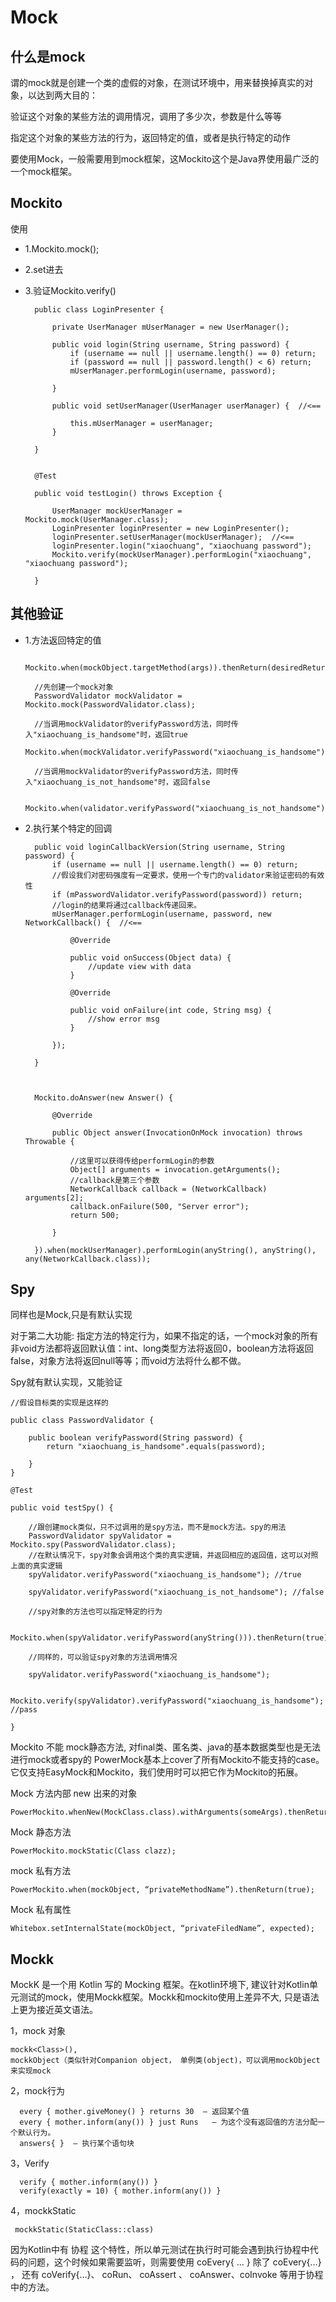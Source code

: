 # Mock
 
## 什么是mock
 
谓的mock就是创建一个类的虚假的对象，在测试环境中，用来替换掉真实的对象，以达到两大目的：
 
验证这个对象的某些方法的调用情况，调用了多少次，参数是什么等等
 
指定这个对象的某些方法的行为，返回特定的值，或者是执行特定的动作
 
要使用Mock，一般需要用到mock框架，这Mockito这个是Java界使用最广泛的一个mock框架。
 
## Mockito
 
使用
 
* 1.Mockito.mock();
 
* 2.set进去
 
* 3.验证Mockito.verify()

 
	    public class LoginPresenter {
	 
	        private UserManager mUserManager = new UserManager();
	 
	        public void login(String username, String password) {
	            if (username == null || username.length() == 0) return;
	            if (password == null || password.length() < 6) return;
	            mUserManager.performLogin(username, password);
	 
	        }
	 
	        public void setUserManager(UserManager userManager) {  //<==
	 
	            this.mUserManager = userManager;
	        }
	 
	    }
	 
	 
	    @Test
	 
	    public void testLogin() throws Exception {
	 
	        UserManager mockUserManager = Mockito.mock(UserManager.class);
	        LoginPresenter loginPresenter = new LoginPresenter();
	        loginPresenter.setUserManager(mockUserManager);  //<==
	        loginPresenter.login("xiaochuang", "xiaochuang password");
	        Mockito.verify(mockUserManager).performLogin("xiaochuang", "xiaochuang password");
	 
	    }
	 

 
## 其他验证
 
* 1.方法返回特定的值
 
	    Mockito.when(mockObject.targetMethod(args)).thenReturn(desiredReturnValue);
	 
	    //先创建一个mock对象
	    PasswordValidator mockValidator = Mockito.mock(PasswordValidator.class);
	 
	    //当调用mockValidator的verifyPassword方法，同时传入"xiaochuang_is_handsome"时，返回true
	    Mockito.when(mockValidator.verifyPassword("xiaochuang_is_handsome")).thenReturn(true);
	 
	    //当调用mockValidator的verifyPassword方法，同时传入"xiaochuang_is_not_handsome"时，返回false
	 
	    Mockito.when(validator.verifyPassword("xiaochuang_is_not_handsome")).thenReturn(false);
 
 
* 2.执行某个特定的回调
 
 
	    public void loginCallbackVersion(String username, String password) {
	        if (username == null || username.length() == 0) return;
	        //假设我们对密码强度有一定要求，使用一个专门的validator来验证密码的有效性
	        if (mPasswordValidator.verifyPassword(password)) return;
	        //login的结果将通过callback传递回来。
	        mUserManager.performLogin(username, password, new NetworkCallback() {  //<==
	 
	            @Override
	 
	            public void onSuccess(Object data) {
	                //update view with data
	            }
	 
	            @Override
	 
	            public void onFailure(int code, String msg) {
	                //show error msg
	            }
	 
	        });
	 
	    }
	 
	 
	 
	    Mockito.doAnswer(new Answer() {
	 
	        @Override
	 
	        public Object answer(InvocationOnMock invocation) throws Throwable {
	 
	            //这里可以获得传给performLogin的参数
	            Object[] arguments = invocation.getArguments();
	            //callback是第三个参数
	            NetworkCallback callback = (NetworkCallback) arguments[2];
	            callback.onFailure(500, "Server error");
	            return 500;
	 
	        }
	 
	    }).when(mockUserManager).performLogin(anyString(), anyString(), any(NetworkCallback.class));
 
 
 
 
## Spy
 
同样也是Mock,只是有默认实现
 
对于第二大功能: 指定方法的特定行为，如果不指定的话，一个mock对象的所有非void方法都将返回默认值：int、long类型方法将返回0，boolean方法将返回false，对象方法将返回null等等；而void方法将什么都不做。
 
Spy就有默认实现，又能验证
 
 
    //假设目标类的实现是这样的
 
    public class PasswordValidator {
 
        public boolean verifyPassword(String password) {
            return "xiaochuang_is_handsome".equals(password);
 
        }
    }
 
    @Test
 
    public void testSpy() {
 
        //跟创建mock类似，只不过调用的是spy方法，而不是mock方法。spy的用法
        PasswordValidator spyValidator = Mockito.spy(PasswordValidator.class);
        //在默认情况下，spy对象会调用这个类的真实逻辑，并返回相应的返回值，这可以对照上面的真实逻辑
        spyValidator.verifyPassword("xiaochuang_is_handsome"); //true
 
        spyValidator.verifyPassword("xiaochuang_is_not_handsome"); //false

        //spy对象的方法也可以指定特定的行为
 
        Mockito.when(spyValidator.verifyPassword(anyString())).thenReturn(true);
 
        //同样的，可以验证spy对象的方法调用情况
 
        spyValidator.verifyPassword("xiaochuang_is_handsome");
 
        Mockito.verify(spyValidator).verifyPassword("xiaochuang_is_handsome"); //pass
 
    }
 
Mockito 不能 mock静态方法,  对final类、匿名类、java的基本数据类型也是无法进行mock或者spy的
PowerMock基本上cover了所有Mockito不能支持的case。它仅支持EasyMock和Mockito，我们使用时可以把它作为Mockito的拓展。


Mock 方法内部 new 出来的对象

	PowerMockito.whenNew(MockClass.class).withArguments(someArgs).thenReturn(expectedObject);

Mock 静态方法

	PowerMockito.mockStatic(Class clazz);
mock 私有方法

	PowerMockito.when(mockObject, “privateMethodName”).thenReturn(true);
Mock 私有属性

	Whitebox.setInternalState(mockObject, “privateFiledName”, expected);

## Mockk
MockK 是一个用 Kotlin 写的 Mocking 框架。在kotlin环境下, 建议针对Kotlin单元测试的mock，使用Mockk框架。Mockk和mockito使用上差异不大, 只是语法上更为接近英文语法。

1，mock 对象

	mockk<Class>(),
	mockkObject（类似针对Companion object， 单例类(object)，可以调用mockObject 来实现mock

2，mock行为

      every { mother.giveMoney() } returns 30  — 返回某个值
      every { mother.inform(any()) } just Runs   — 为这个没有返回值的方法分配一个默认行为。
      answers{ }  — 执行某个语句块  
3，Verify

      verify { mother.inform(any()) }
      verify(exactly = 10) { mother.inform(any()) }
4，mockkStatic

     mockkStatic(StaticClass::class)


因为Kotlin中有 协程 这个特性，所以单元测试在执行时可能会遇到执行协程中代码的问题，这个时候如果需要监听，则需要使用 coEvery{ ... }
除了 coEvery{...} ， 还有 coVerify{...}、 coRun、 coAssert 、 coAnswer、coInvoke 等用于协程中的方法。
